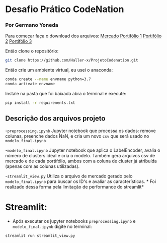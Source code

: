 # Desafio Prático CodeNation
### Por Germano Yoneda

Para começar faça o download dos arquivos:
[Mercado](https://codenation-challenges.s3-us-west-1.amazonaws.com/ml-leads/estaticos_market.csv.zip)
[Portifólio 1](https://codenation-challenges.s3-us-west-1.amazonaws.com/ml-leads/estaticos_portfolio1.csv)
[Portifólio 2](https://codenation-challenges.s3-us-west-1.amazonaws.com/ml-leads/estaticos_portfolio2.csv)
[Portifólio 3](https://codenation-challenges.s3-us-west-1.amazonaws.com/ml-leads/estaticos_portfolio3.csv)

Então clone o repositório:
```sh
git clone https://github.com/Haller-x/ProjetoCodenation.git
```
Então crie um ambiente virtual, eu usei o anaconda:
```sh
conda create --name envname python=3.7
conda activate envname
```
Instale na pasta que foi baixada abra o terminal e execute:
```sh
pip install -r requirements.txt
```

## Descrição dos arquivos projeto
-`preprocessing.ipynb` Jupyter notebook que processa os dados: remove colunas,
	preenche dados NaN, e cria um novo `csv` que será usado no `modelo_final.ipynb`

-`modelo_final.ipynb` Jupyter notebook que aplica o LabelEncoder, avalia o número de clusters ideal e cria o modelo.
	Também gera arquivos csv de mercado e de cada portifólio, ambos com a coluna de cluster já atribuída (apenas com as colunas utilizadas).


-`streamlit_view.py` Utiliza o arquivo de mercado gerado pelo `modelo_final.ipynb` para buscar os ID's e avaliar as características.
	* Foi realizado dessa forma pela limitação de performance do streamlit*

# Streamlit:
- Após executar os jupyter notebooks `preprocessing.ipynb` e `modelo_final.ipynb` digite no terminal:
```sh
streamlit run streamlit_view.py
```